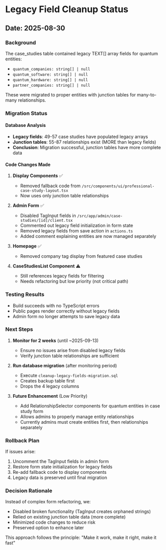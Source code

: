 # Legacy Field Cleanup Status

## Date: 2025-08-30

### Background
The case_studies table contained legacy TEXT[] array fields for quantum entities:
- `quantum_companies: string[] | null`
- `quantum_software: string[] | null`  
- `quantum_hardware: string[] | null`
- `partner_companies: string[] | null`

These were migrated to proper entities with junction tables for many-to-many relationships.

### Migration Status

#### Database Analysis
- **Legacy fields**: 49-57 case studies have populated legacy arrays
- **Junction tables**: 55-87 relationships exist (MORE than legacy fields)
- **Conclusion**: Migration successful, junction tables have more complete data

#### Code Changes Made

1. **Display Components** ✅
   - Removed fallback code from `/src/components/ui/professional-case-study-layout.tsx`
   - Now uses only junction table relationships

2. **Admin Form** ✅
   - Disabled TagInput fields in `/src/app/admin/case-studies/[id]/client.tsx`
   - Commented out legacy field initialization in form state
   - Removed legacy fields from save action in `actions.ts`
   - Added comment explaining entities are now managed separately

3. **Homepage** ✅
   - Removed company tag display from featured case studies

4. **CaseStudiesList Component** ⚠️
   - Still references legacy fields for filtering
   - Needs refactoring but low priority (not critical path)

### Testing Results
- Build succeeds with no TypeScript errors
- Public pages render correctly without legacy fields
- Admin form no longer attempts to save legacy data

### Next Steps

1. **Monitor for 2 weeks** (until ~2025-09-13)
   - Ensure no issues arise from disabled legacy fields
   - Verify junction table relationships are sufficient

2. **Run database migration** (after monitoring period)
   - Execute `cleanup-legacy-fields-migration.sql`
   - Creates backup table first
   - Drops the 4 legacy columns

3. **Future Enhancement** (Low Priority)
   - Add RelationshipSelector components for quantum entities in case study form
   - Allows admins to properly manage entity relationships
   - Currently admins must create entities first, then relationships separately

### Rollback Plan
If issues arise:
1. Uncomment the TagInput fields in admin form
2. Restore form state initialization for legacy fields
3. Re-add fallback code to display components
4. Legacy data is preserved until final migration

### Decision Rationale
Instead of complex form refactoring, we:
- Disabled broken functionality (TagInput creates orphaned strings)
- Relied on existing junction table data (more complete)
- Minimized code changes to reduce risk
- Preserved option to enhance later

This approach follows the principle: "Make it work, make it right, make it fast"